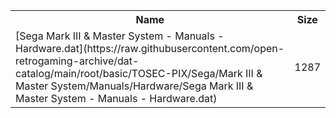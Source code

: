 <table>
<tr><th>Name</th><th>Size</th></tr>
<tr><td>
[Sega Mark III & Master System - Manuals - Hardware.dat](https://raw.githubusercontent.com/open-retrogaming-archive/dat-catalog/main/root/basic/TOSEC-PIX/Sega/Mark III & Master System/Manuals/Hardware/Sega Mark III & Master System - Manuals - Hardware.dat)
</td><td>1287</td></tr>
</table>
